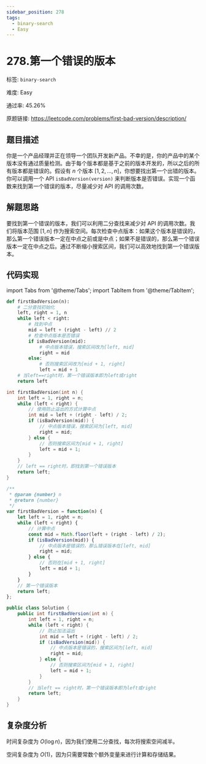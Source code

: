 ```yaml
---
sidebar_position: 278
tags:
  - binary-search
  - Easy
---
```


# 278.第一个错误的版本

标签: `binary-search`

难度: Easy

通过率: 45.26%

原题链接: https://leetcode.com/problems/first-bad-version/description/

## 题目描述
你是一个产品经理并正在领导一个团队开发新产品。不幸的是，你的产品中的某个版本没有通过质量检测。由于每个版本都是基于之前的版本开发的，所以之后的所有版本都是错误的。假设有 $n$ 个版本 $[1, 2, ..., n]$，你想要找出第一个出错的版本。你可以调用一个 API `isBadVersion(version)` 来判断版本是否错误。实现一个函数来找到第一个错误的版本，尽量减少对 API 的调用次数。

## 解题思路
要找到第一个错误的版本，我们可以利用二分查找来减少对 API 的调用次数。我们将版本范围 $[1, n]$ 作为搜索空间。每次检查中点版本：如果这个版本是错误的，那么第一个错误版本一定在中点之前或是中点；如果不是错误的，那么第一个错误版本一定在中点之后。通过不断缩小搜索区间，我们可以高效地找到第一个错误版本。

## 代码实现
import Tabs from '@theme/Tabs';
import TabItem from '@theme/TabItem';

<Tabs>
<TabItem value="python" label="Python">

```python
def firstBadVersion(n):
    # 二分查找初始化
    left, right = 1, n
    while left < right:
        # 找到中点
        mid = left + (right - left) // 2
        # 检查中点版本是否错误
        if isBadVersion(mid):
            # 中点版本错误，搜索区间改为[left, mid]
            right = mid
        else:
            # 否则搜索区间改为[mid + 1, right]
            left = mid + 1
    # 当left==right时，第一个错误版本即为left或right
    return left
```

</TabItem>
<TabItem value="cpp" label="C++">

```cpp
int firstBadVersion(int n) {
    int left = 1, right = n;
    while (left < right) {
        // 使用防止溢出的方式计算中点
        int mid = left + (right - left) / 2;
        if (isBadVersion(mid)) {
            // 中点版本错误，搜索区间为[left, mid]
            right = mid;
        } else {
            // 否则搜索区间为[mid + 1, right]
            left = mid + 1;
        }
    }
    // left == right时，即找到第一个错误版本
    return left;
}
```

</TabItem>
<TabItem value="javascript" label="JavaScript">

```javascript
/**
 * @param {number} n
 * @return {number}
 */
var firstBadVersion = function(n) {
    let left = 1, right = n;
    while (left < right) {
        // 计算中点
        const mid = Math.floor(left + (right - left) / 2);
        if (isBadVersion(mid)) {
            // 中点版本是错误的，那么错误版本在[left, mid]
            right = mid;
        } else {
            // 否则在[mid + 1, right]
            left = mid + 1;
        }
    }
    // 第一个错误版本
    return left;
};
```

</TabItem>
<TabItem value="java" label="Java">

```java
public class Solution {
    public int firstBadVersion(int n) {
        int left = 1, right = n;
        while (left < right) {
            // 防止加法溢出
            int mid = left + (right - left) / 2;
            if (isBadVersion(mid)) {
                // 中点版本是错误的，搜索区间为[left, mid]
                right = mid;
            } else {
                // 否则搜索区间为[mid + 1, right]
                left = mid + 1;
            }
        }
        // 当left == right时，第一个错误版本即为left或right
        return left;
    }
}
```

</TabItem>
</Tabs>

## 复杂度分析
时间复杂度为 $O(\log n)$，因为我们使用二分查找，每次将搜索空间减半。  
  
空间复杂度为 $O(1)$，因为只需要常数个额外变量来进行计算和存储结果。
